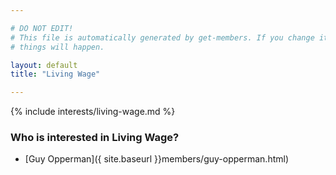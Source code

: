 ```yaml
---

# DO NOT EDIT!
# This file is automatically generated by get-members. If you change it, bad
# things will happen.

layout: default
title: "Living Wage"

---
```


{% include interests/living-wage.md %}

### Who is interested in Living Wage?


* [Guy Opperman]({ site.baseurl }}members/guy-opperman.html)
